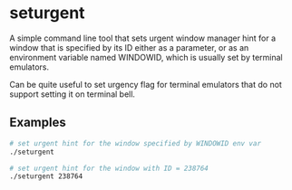 seturgent
=========

A simple command line tool that sets urgent window manager hint for a
window that is specified by its ID either as a parameter, or as an
environment variable named WINDOWID, which is usually set by terminal
emulators.

Can be quite useful to set urgency flag for terminal emulators that
do not support setting it on terminal bell.

Examples
--------

```sh
# set urgent hint for the window specified by WINDOWID env var
./seturgent
```

```sh
# set urgent hint for the window with ID = 238764
./seturgent 238764
```
